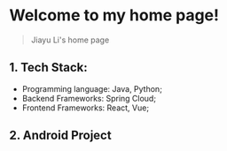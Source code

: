# Welcome to my home page!
> Jiayu Li's home page

## 1. Tech Stack: 
- Programming language: Java, Python; 
- Backend Frameworks: Spring Cloud; 
- Frontend Frameworks: React, Vue;

## 2. Android Project
